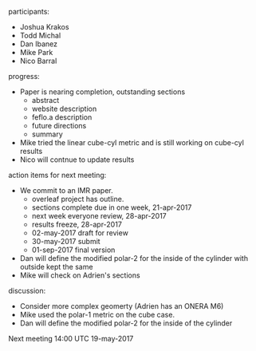 participants:
 - Joshua Krakos
 - Todd Michal
 - Dan Ibanez
 - Mike Park
 - Nico Barral

progress:
- Paper is nearing completion, outstanding sections
  - abstract
  - website description
  - feflo.a description
  - future directions
  - summary
- Mike tried the linear cube-cyl metric and is still working on cube-cyl results
- Nico will contnue to update results

action items for next meeting:
- We commit to an IMR paper.
  - overleaf project has outline.
  - sections complete due in one week, 21-apr-2017
  - next week everyone review, 28-apr-2017
  - results freeze, 28-apr-2017
  - 02-may-2017 draft for review
  - 30-may-2017 submit
  - 01-sep-2017 final version
- Dan will define the modified polar-2 for the inside of the cylinder with outside kept the same
- Mike will check on Adrien's sections

discussion:
- Consider more complex geomerty (Adrien has an ONERA M6)
- Mike used the polar-1 metric on the cube case.
- Dan will define the modified polar-2 for the inside of the cylinder

Next meeting 14:00 UTC 19-may-2017

